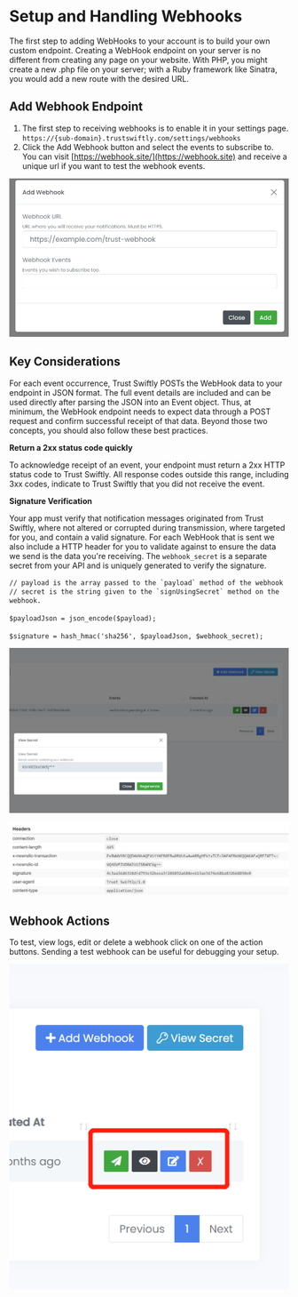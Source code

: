 # Setup and Handling Webhooks

The first step to adding WebHooks to your account is to build your own custom endpoint. Creating a WebHook endpoint on your server is no different from creating any page on your website. With PHP, you might create a new .php file on your server; with a Ruby framework like Sinatra, you would add a new route with the desired URL.

## Add Webhook Endpoint

1. The first step to receiving webhooks is to enable it in your settings page. `https://{sub-domain}.trustswiftly.com/settings/webhooks`
2. Click the Add Webhook button and select the events to subscribe to. You can visit [https://webhook.site/](https://webhook.site) and receive a unique url if you want to test the webhook events.

![](<../.gitbook/assets/image (10).png>)

## Key Considerations

For each event occurrence, Trust Swiftly POSTs the WebHook data to your endpoint in JSON format. The full event details are included and can be used directly after parsing the JSON into an Event object. Thus, at minimum, the WebHook endpoint needs to expect data through a POST request and confirm successful receipt of that data. Beyond those two concepts, you should also follow these best practices.

**Return a 2xx status code quickly**

To acknowledge receipt of an event, your endpoint must return a 2xx HTTP status code to Trust Swiftly. All response codes outside this range, including 3xx codes, indicate to Trust Swiftly that you did not receive the event.

**Signature Verification**

Your app must verify that notification messages originated from Trust Swiftly, where not altered or corrupted during transmission, where targeted for you, and contain a valid signature. For each WebHook that is sent we also include a HTTP header for you to validate against to ensure the data we send is the data you're receiving. The `webhook_secret` is a separate secret from your API and is uniquely generated to verify the signature.

```
// payload is the array passed to the `payload` method of the webhook
// secret is the string given to the `signUsingSecret` method on the webhook.

$payloadJson = json_encode($payload); 

$signature = hash_hmac('sha256', $payloadJson, $webhook_secret);
```

![View Webhook Secret](<../.gitbook/assets/image (30).png>)

![Example header with signature](<../.gitbook/assets/image (31).png>)

## Webhook Actions

To test, view logs, edit or delete a webhook click on one of the action buttons. Sending a test webhook can be useful for debugging your setup.

![](<../.gitbook/assets/image (32).png>)
